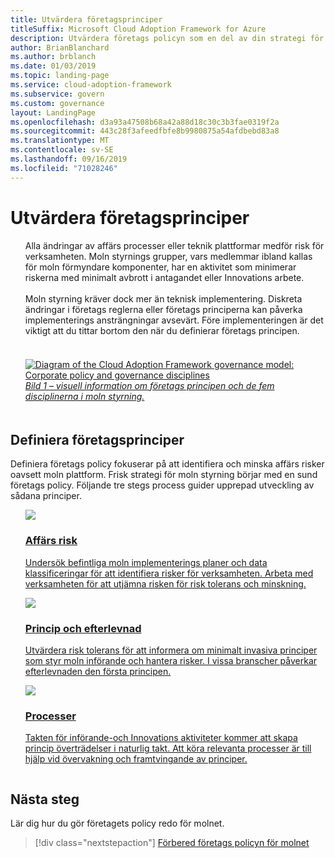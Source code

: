 ```yaml
---
title: Utvärdera företagsprinciper
titleSuffix: Microsoft Cloud Adoption Framework for Azure
description: Utvärdera företags policyn som en del av din strategi för moln styrning.
author: BrianBlanchard
ms.author: brblanch
ms.date: 01/03/2019
ms.topic: landing-page
ms.service: cloud-adoption-framework
ms.subservice: govern
ms.custom: governance
layout: LandingPage
ms.openlocfilehash: d3a93a47508b68a42a88d18c30c3b3fae0319f2a
ms.sourcegitcommit: 443c28f3afeedfbfe8b9980875a54afdbebd83a8
ms.translationtype: MT
ms.contentlocale: sv-SE
ms.lasthandoff: 09/16/2019
ms.locfileid: "71028246"
---
```

# <a name="evaluate-corporate-policy"></a>Utvärdera företagsprinciper

<!-- markdownlint-disable MD033 -->

<ul class="panelContent cardsI">
<li style="display: flex; flex-direction: column;">
    <div class="cardSize">
        <div class="cardPadding" style="padding-bottom:10px;">
            <div class="card" style="padding-bottom:10px;">
                <div class="cardText" style="padding-left:0px;">
Alla ändringar av affärs processer eller teknik plattformar medför risk för verksamheten. Moln styrnings grupper, vars medlemmar ibland kallas för moln förmyndare komponenter, har en aktivitet som minimerar riskerna med minimalt avbrott i antagandet eller Innovations arbete.<br/><br/>Moln styrning kräver dock mer än teknisk implementering. Diskreta ändringar i företags reglerna eller företags principerna kan påverka implementerings ansträngningar avsevärt. Före implementeringen är det viktigt att du tittar bortom den när du definierar företags principen.<br/><br/>
                </div>
            </div>
        </div>
    </div>
</li>
<li style="display: flex; flex-direction: column;">
    <a href="../_images/operational-transformation-govern-highres.png" style="display: flex; flex-direction: column; flex: 1 0 auto;">
        <div class="cardSize">
            <div class="cardPadding" style="padding-bottom:10px;">
                <div class="card" style="padding-bottom:10px;">
                    <div class="cardText" style="padding-left:0px;">
<img src="../_images/operational-transformation-govern-highres.png" alt="Diagram of the Cloud Adoption Framework governance model: Corporate policy and governance disciplines">
<br/>
<i>Bild 1 – visuell information om företags principen och de fem disciplinerna i moln styrning.</i>
                    </div>
                </div>
            </div>
        </div>
    </a>
</li>
</ul>

<!-- markdownlint-enable MD033 -->

## <a name="define-corporate-policy"></a>Definiera företagsprinciper

Definiera företags policy fokuserar på att identifiera och minska affärs risker oavsett moln plattform. Frisk strategi för moln styrning börjar med en sund företags policy. Följande tre stegs process guider upprepad utveckling av sådana principer.

<!-- markdownlint-disable MD033 -->

<ul class="panelContent cardsF">
<li style="display: flex; flex-direction: column;">
    <a href="./policy-compliance/business-risk.md" style="display: flex; flex-direction: column; flex: 1 0 auto;">
        <div class="cardSize" style="flex: 1 0 auto; display: flex;">
            <div class="cardPadding" style="display: flex;">
                <div class="card">
                    <div class="cardImageOuter">
                        <div class="cardImage">
                            <img src="../_images/govern/business-risk.png" class="x-hidden-focus"/>
                        </div>
                    </div>
                    <div class="cardText">
                        <h3>Affärs risk</h3>
                        <p>Undersök befintliga moln implementerings planer och data klassificeringar för att identifiera risker för verksamheten. Arbeta med verksamheten för att utjämna risken för risk tolerans och minskning.</p>
                    </div>
                </div>
            </div>
        </div>
    </a>
</li>
<li style="display: flex; flex-direction: column;">
    <a href="./policy-compliance/policy-definition.md" style="display: flex; flex-direction: column; flex: 1 0 auto;">
        <div class="cardSize" style="flex: 1 0 auto; display: flex;">
            <div class="cardPadding" style="display: flex;">
                <div class="card">
                    <div class="cardImageOuter">
                        <div class="cardImage">
                            <img src="../_images/govern/corporate-policy.png" class="x-hidden-focus"/>
                        </div>
                    </div>
                    <div class="cardText">
                        <h3>Princip och efterlevnad</h3>
                        <p>Utvärdera risk tolerans för att informera om minimalt invasiva principer som styr moln införande och hantera risker. I vissa branscher påverkar efterlevnaden den första principen.</p>
                    </div>
                </div>
            </div>
        </div>
    </a>
</li>
<li style="display: flex; flex-direction: column;">
    <a href="./policy-compliance/processes.md" style="display: flex; flex-direction: column; flex: 1 0 auto;">
        <div class="cardSize" style="flex: 1 0 auto; display: flex;">
            <div class="cardPadding" style="display: flex;">
                <div class="card">
                    <div class="cardImageOuter">
                        <div class="cardImage">
                            <img src="../_images/govern/enforcement.png" class="x-hidden-focus"/>
                        </div>
                    </div>
                    <div class="cardText">
                        <h3>Processer</h3>
                        <p>Takten för införande-och Innovations aktiviteter kommer att skapa princip överträdelser i naturlig takt. Att köra relevanta processer är till hjälp vid övervakning och framtvingande av principer.</p>
                    </div>
                </div>
            </div>
        </div>
    </a>
</li>
</ul>

<!-- markdownlint-enable MD033 -->

## <a name="next-steps"></a>Nästa steg

Lär dig hur du gör företagets policy redo för molnet.

> [!div class="nextstepaction"]
> [Förbered företags policyn för molnet](./policy-compliance/index.md)
